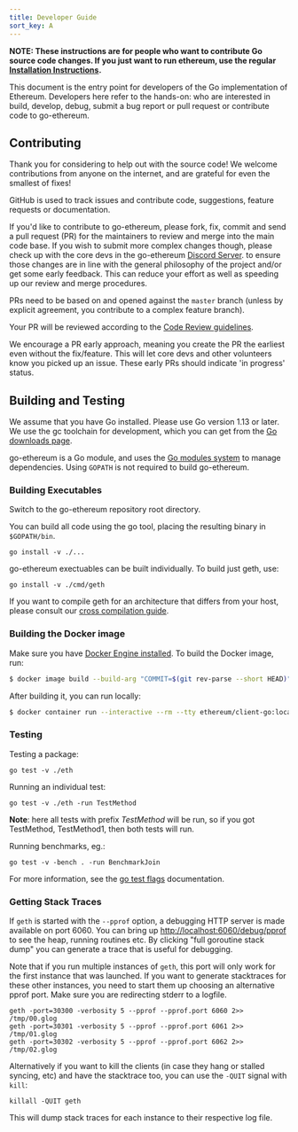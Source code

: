 ```yaml
---
title: Developer Guide
sort_key: A
---
```


**NOTE: These instructions are for people who want to contribute Go source code changes.
If you just want to run ethereum, use the regular [Installation Instructions][install-guide].**

This document is the entry point for developers of the Go implementation of Ethereum.
Developers here refer to the hands-on: who are interested in build, develop, debug, submit
a bug report or pull request or contribute code to go-ethereum.

## Contributing

Thank you for considering to help out with the source code! We welcome contributions from
anyone on the internet, and are grateful for even the smallest of fixes!

GitHub is used to track issues and contribute code, suggestions, feature requests or
documentation.

If you'd like to contribute to go-ethereum, please fork, fix, commit and send a pull
request (PR) for the maintainers to review and merge into the main code base. If you wish
to submit more complex changes though, please check up with the core devs in the
go-ethereum [Discord Server][discord]. to ensure those changes are in line with the
general philosophy of the project and/or get some early feedback. This can reduce your
effort as well as speeding up our review and merge procedures.

PRs need to be based on and opened against the `master` branch (unless by explicit
agreement, you contribute to a complex feature branch).

Your PR will be reviewed according to the [Code Review guidelines][code-review].

We encourage a PR early approach, meaning you create the PR the earliest even without the
fix/feature. This will let core devs and other volunteers know you picked up an issue.
These early PRs should indicate 'in progress' status.

## Building and Testing

We assume that you have Go installed. Please use Go version 1.13 or later. We use the gc
toolchain for development, which you can get from the [Go downloads page][go-install].

go-ethereum is a Go module, and uses the [Go modules system][go-modules] to manage
dependencies. Using `GOPATH` is not required to build go-ethereum.

### Building Executables

Switch to the go-ethereum repository root directory.

You can build all code using the go tool, placing the resulting binary in `$GOPATH/bin`.

```text
go install -v ./...
```

go-ethereum exectuables can be built individually. To build just geth, use:

```text
go install -v ./cmd/geth
```

If you want to compile geth for an architecture that differs from your host, please
consult our [cross compilation guide][cross-compile].

### Building the Docker image

Make sure you have [Docker Engine installed][docker-install]. To build the Docker image, run:
```sh
$ docker image build --build-arg "COMMIT=$(git rev-parse --short HEAD)" --tag ethereum/client-go:local .
```

After building it, you can run locally:
```sh
$ docker container run --interactive --rm --tty ethereum/client-go:local
```


### Testing

Testing a package:

```
go test -v ./eth
```

Running an individual test:

```
go test -v ./eth -run TestMethod
```

**Note**: here all tests with prefix _TestMethod_ will be run, so if you got TestMethod,
TestMethod1, then both tests will run.

Running benchmarks, eg.:

```
go test -v -bench . -run BenchmarkJoin
```

For more information, see the [go test flags][testflag] documentation.

### Getting Stack Traces

If `geth` is started with the `--pprof` option, a debugging HTTP server is made available
on port 6060. You can bring up <http://localhost:6060/debug/pprof> to see the heap,
running routines etc. By clicking "full goroutine stack dump" you can generate a trace
that is useful for debugging.

Note that if you run multiple instances of `geth`, this port will only work for the first
instance that was launched. If you want to generate stacktraces for these other instances,
you need to start them up choosing an alternative pprof port. Make sure you are
redirecting stderr to a logfile.

```
geth -port=30300 -verbosity 5 --pprof --pprof.port 6060 2>> /tmp/00.glog
geth -port=30301 -verbosity 5 --pprof --pprof.port 6061 2>> /tmp/01.glog
geth -port=30302 -verbosity 5 --pprof --pprof.port 6062 2>> /tmp/02.glog
```

Alternatively if you want to kill the clients (in case they hang or stalled syncing, etc)
and have the stacktrace too, you can use the `-QUIT` signal with `kill`:

```
killall -QUIT geth
```

This will dump stack traces for each instance to their respective log file.

[install-guide]: ../install-and-build/installing-geth
[code-review]: ../developers/code-review-guidelines
[cross-compile]: ../install-and-build/cross-compile
[go-modules]: https://github.com/golang/go/wiki/Modules
[docker-install]: https://docs.docker.com/engine/install/
[discord]: https://discord.gg/invite/nthXNEv
[go-install]: https://golang.org/doc/install
[testflag]: https://golang.org/cmd/go/#hdr-Testing_flags
